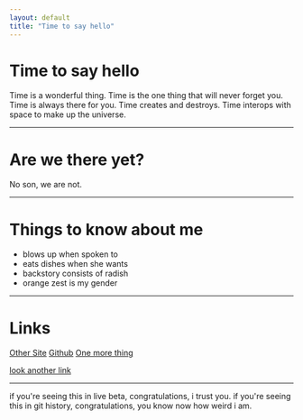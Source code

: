 ```yaml
---
layout: default
title: "Time to say hello"
---
```


# Time to say hello

Time is a wonderful thing. Time is the one thing that will never forget you. Time is always there for you. Time creates and destroys. Time interops with space to make up the universe.

---

# Are we there yet?

No son, we are not.

---

# Things to know about me

-   blows up when spoken to
-   eats dishes when she wants
-   backstory consists of radish
-   orange zest is my gender

---

# Links

[Other Site](https://me.kanenstephens.com)
[Github](https://github.com/kanennn)
[One more thing](https://amiatcamp.com)

[look another link](https://youtube.com)

---

if you're seeing this in live beta, congratulations, i trust you.
if you're seeing this in git history, congratulations, you know now how weird i am.

